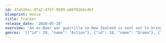 ```yaml
---
id: 47a528ac-07a2-475f-9509-a60f0264c46f
blueprint: movie
title: Tracker
release_date: '2010-05-20'
overview: 'An ex-Boer war guerrilla in New Zealand is sent out to bring back a Maori accused of killing a British soldier. Gradually they grow to know and respect one another but a posse, led by the British Commanding officer is close behind and his sole intention is to see the Maori hang. Written by Filmfinders 1903. A guerilla fighter from the South African Boer war called Arjan (Winstone) takes on a manhunt for Maori seaman Kereama (Morrison), who is accused of murdering a British soldier. What follows is a cat and mouse pursuit through the varied landscape of NZ with both hunter and huntee testing their bushcraft and wits against that of the other. Written by Anonymous'
genres: '[{"id": 28, "name": "Action"}, {"id": 18, "name": "Drama"}, {"id": 53, "name": "Thriller"}, {"id": 12, "name": "Adventure"}]'
---
```

